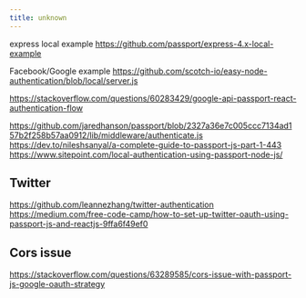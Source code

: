 ```yaml
---
title: unknown
---
```


express local example
https://github.com/passport/express-4.x-local-example

Facebook/Google example
https://github.com/scotch-io/easy-node-authentication/blob/local/server.js

https://stackoverflow.com/questions/60283429/google-api-passport-react-authentication-flow

https://github.com/jaredhanson/passport/blob/2327a36e7c005ccc7134ad157b2f258b57aa0912/lib/middleware/authenticate.js
https://dev.to/nileshsanyal/a-complete-guide-to-passport-js-part-1-443
https://www.sitepoint.com/local-authentication-using-passport-node-js/

## Twitter
https://github.com/leannezhang/twitter-authentication
https://medium.com/free-code-camp/how-to-set-up-twitter-oauth-using-passport-js-and-reactjs-9ffa6f49ef0

## Cors issue
https://stackoverflow.com/questions/63289585/cors-issue-with-passport-js-google-oauth-strategy
